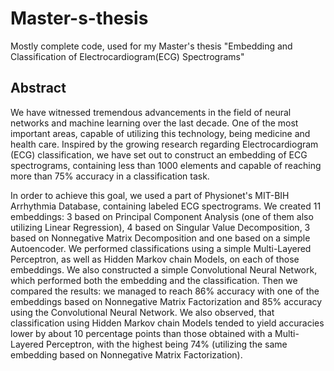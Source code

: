 # Master-s-thesis
Mostly complete code, used for my Master's thesis "Embedding and Classification of Electrocardiogram(ECG) Spectrograms"

## Abstract
We have witnessed tremendous advancements in the field of neural networks and machine learning over the last decade. One of the most important areas, capable of utilizing this technology, being medicine and health care. Inspired by the growing research regarding Electrocardiogram (ECG) classification, we have set out to construct an embedding of ECG spectrograms, containing less than 1000 elements and capable of reaching more than 75% accuracy in a classification task. 

In order to achieve this goal, we used a part of Physionet's MIT-BIH Arrhythmia Database, containing labeled ECG spectrograms. We created 11 embeddings: 3 based on Principal Component Analysis (one of them also utilizing Linear Regression), 4 based on Singular Value Decomposition, 3 based on Nonnegative Matrix Decomposition and one based on a simple Autoencoder. We performed classifications using a simple Multi-Layered Perceptron, as well as Hidden Markov chain Models, on each of those embeddings. We also constructed a simple Convolutional Neural Network, which performed both the embedding and the classification. Then we compared the results: we managed to reach 86% accuracy with one of the embeddings based on Nonnegative Matrix Factorization and 85% accuracy using the Convolutional Neural Network. We also observed, that classification using Hidden Markov chain Models tended to yield accuracies lower by about 10 percentage points than those obtained with a Multi-Layered Perceptron, with the highest being 74% (utilizing the same embedding based on Nonnegative Matrix Factorization).
